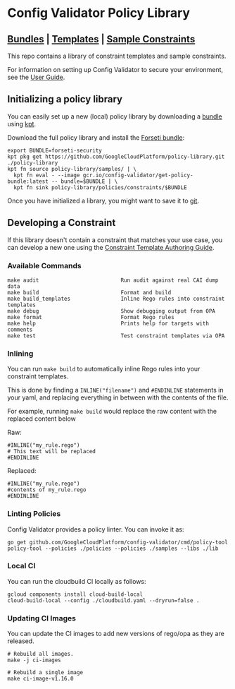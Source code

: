 # Config Validator Policy Library
## [Bundles](./docs/index.md#policy-bundles) | [Templates](./docs/index.md#available-templates) | [Sample Constraints](./docs/index.md#sample-constraints)

This repo contains a library of constraint templates and sample constraints.

For information on setting up Config Validator to secure your environment, see the [User Guide](./docs/user_guide.md).

## Initializing a policy library
You can easily set up a new (local) policy library by downloading a [bundle](./docs/index.md#policy-bundles) using [kpt](https://kpt.dev/).

Download the full policy library and install the [Forseti bundle](./docs/bundles/forseti-security.md):
```
export BUNDLE=forseti-security
kpt pkg get https://github.com/GoogleCloudPlatform/policy-library.git ./policy-library
kpt fn source policy-library/samples/ | \
  kpt fn eval - --image gcr.io/config-validator/get-policy-bundle:latest -- bundle=$BUNDLE | \
  kpt fn sink policy-library/policies/constraints/$BUNDLE
```

Once you have initialized a library, you might want to save it to [git](./docs/user_guide.md#https://github.com/GoogleCloudPlatform/policy-library/blob/master/docs/user_guide.md#get-started-with-the-policy-library-repository).

## Developing a Constraint

If this library doesn't contain a constraint that matches your use case, you can develop a new one
using the [Constraint Template Authoring Guide](./docs/constraint_template_authoring.md).

### Available Commands

```
make audit                          Run audit against real CAI dump data
make build                          Format and build
make build_templates                Inline Rego rules into constraint templates
make debug                          Show debugging output from OPA
make format                         Format Rego rules
make help                           Prints help for targets with comments
make test                           Test constraint templates via OPA
```

### Inlining
You can run `make build` to automatically inline Rego rules into your constraint templates.

This is done by finding a `INLINE("filename")` and `#ENDINLINE` statements in your yaml,
and replacing everything in between with the contents of the file.

For example, running `make build` would replace the raw content with the replaced content below

Raw:
```
#INLINE("my_rule.rego")
# This text will be replaced
#ENDINLINE
```

Replaced:
```
#INLINE("my_rule.rego")
#contents of my_rule.rego
#ENDINLINE
```

### Linting Policies
Config Validator provides a policy linter.  You can invoke it as:

```
go get github.com/GoogleCloudPlatform/config-validator/cmd/policy-tool
policy-tool --policies ./policies --policies ./samples --libs ./lib
```

### Local CI
You can run the cloudbuild CI locally as follows:

```
gcloud components install cloud-build-local
cloud-build-local --config ./cloudbuild.yaml --dryrun=false .
```

### Updating CI Images

You can update the CI images to add new versions of rego/opa as they are released.
```
# Rebuild all images.
make -j ci-images

# Rebuild a single image
make ci-image-v1.16.0
```


